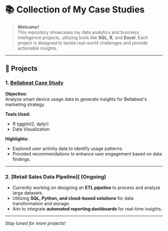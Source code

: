 # 📚 Collection of My Case Studies

> **Welcome!**  
> This repository showcases my data analytics and business intelligence projects, utilizing tools like **SQL**, **R**, and **Excel**. Each project is designed to tackle real-world challenges and provide actionable insights.

---

## 📝 Projects

### 1. [Bellabeat Case Study](https://github.com/KittimaRodriguez/CaseStudy/tree/main/bellabeat-case-study)

**Objective:**  
Analyze smart device usage data to generate insights for Bellabeat's marketing strategy.

**Tools Used:**  
- R (ggplot2, dplyr)
- Data Visualization

**Highlights:**  
- Explored user activity data to identify usage patterns.
- Provided recommendations to enhance user engagement based on data findings.

---
### 2. [Retail Sales Data Pipeline]( (Ongoing)  

- Currently working on designing an **ETL pipeline** to process and analyze large datasets.  
- Utilizing **SQL, Python, and cloud-based solutions** for data transformation and storage.  
- Aim to integrate **automated reporting dashboards** for real-time insights.  
---
*Stay tuned for more projects!*




